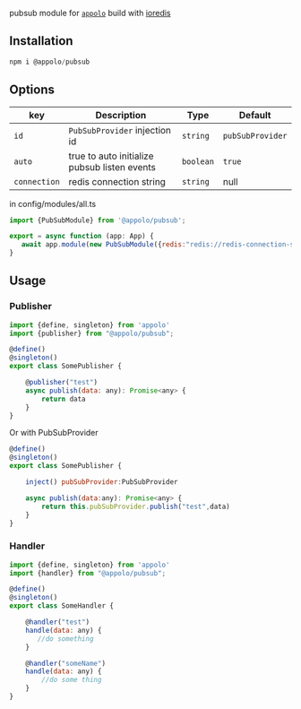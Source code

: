 
pubsub module for [`appolo`](https://github.com/shmoop207/appolo) build with [ioredis](https://github.com/luin/ioredis#pubsub)

## Installation

```javascript
npm i @appolo/pubsub
```

## Options
| key | Description | Type | Default
| --- | --- | --- | --- |
| `id` | `PubSubProvider` injection id | `string`|  `pubSubProvider`|
| `auto` | true to auto initialize pubsub listen events | `boolean` | `true` |
| `connection` | redis connection string | `string` | null |

in config/modules/all.ts

```javascript
import {PubSubModule} from '@appolo/pubsub';

export = async function (app: App) {
   await app.module(new PubSubModule({redis:"redis://redis-connection-string"}));
}
```

## Usage

### Publisher
```javascript
import {define, singleton} from 'appolo'
import {publisher} from "@appolo/pubsub";

@define()
@singleton()
export class SomePublisher {

    @publisher("test")
    async publish(data: any): Promise<any> {
        return data
    }
}
```
Or with PubSubProvider
```javascript
@define()
@singleton()
export class SomePublisher {

    inject() pubSubProvider:PubSubProvider

    async publish(data:any): Promise<any> {
        return this.pubSubProvider.publish("test",data)
    }
}

```
### Handler
```javascript
import {define, singleton} from 'appolo'
import {handler} from "@appolo/pubsub";

@define()
@singleton()
export class SomeHandler {

    @handler("test")
    handle(data: any) {
       //do something
    }

    @handler("someName")
    handle(data: any) {
        //do some thing
    }
}
